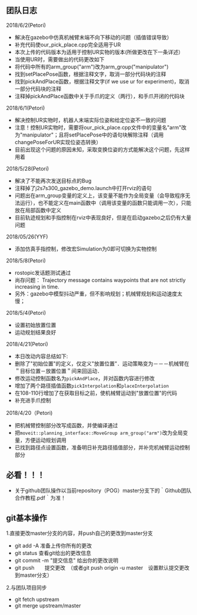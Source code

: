 ## 团队日志
2018/6/2(Petori)
- 解决在gazebo中仿真机械臂末端不向下移动的问题（插值错误导致）
- 补充代码使our_pick_place.cpp完全适用于UR
- 本次上传的代码版本为适用于控制UR实物的版本(所做更改在下一条详述）
- 当使用UR时，需要做出的代码更改如下
 - 将代码中所有的arm_group("arm")改为arm_group("manipulator")
 - 找到setPlacePose函数，根据注释文字，取消一部分代码块的注释
 - 找到pickAndPlace函数，根据注释文字(if we use ur for experiment)，取消一部分代码块的注释
 - 注释掉pickAndPlace函数中关于手爪的定义（两行），和手爪开闭的代码块

2018/6/1(Petori)
- 解决控制UR实物时，机器人末端实际位姿和给定位姿不一致的问题
- 注意！控制UR实物时，需要将our_pick_place.cpp文件中的变量名"arm"改为"manipulator"；且将setPlacePose中的语句块解除注释（调用changePoseForUR实现位姿态转换）
- 目前出现这个问题的原因未知，采取变换位姿的方式能解决这个问题，先这样用着

2018/5/28(Petori)
- 解决了不能再次发送目标点的Bug
- 注释掉了j2s7s300_gazebo_demo.launch中打开rviz的语句
- 问题出在arm_group变量的定义上，该变量不能作为全局变量（会导致程序无法运行），也不能定义在main函数中（调用该变量的函数只能调用一次），只能放在局部函数中定义
- 目前轨迹规划和手指控制在rviz中表现良好，但是在启动gazebo之后仍有大量问题

2018/05/26(YYF)
- 添加仿真手指控制，修改宏Simulation为0即可切换为实物控制

2018/5/8(Petori)
- rostopic发话题测试通过
- 尚存问题： Trajectory message contains waypoints that are not strictly increasing in time.
- 另外：gazebo中模型抖动严重，但不影响规划；机械臂规划和运动速度太慢；

2018/5/4(Petori)
- 设置初始放置位置
- 运动规划结果良好

2018/4/21(Petori)
- 本日改动内容总结如下:
- 删除了"初始位置"的定义，仅定义"放置位置"．运动策略变为－－－机械臂在＂目标位置－放置位置＂间来回运动．
- 修改运动控制函数名为`pickAndPlace`，并对函数内容进行修改
- 增加了两个路径插值函数`pickInterpolation`和`placeInterpolation`
- 在108-110行增加了在获取目标之前，使机械臂运动到"放置位置"的代码
- 补充进手爪控制

2018/4/20（Petori)
- 把机械臂控制部分改写成函数，并使编译通过
- 把`moveit::planning_interface::MoveGroup arm_group("arm")`改为全局变量，方便运动规划调用
- 已找到路径点设置函数，准备明日补充路径插值部分，并补完机械臂运动控制部分


## 必看！！！
- 关于github团队操作以当前repository（POG）master分支下的｀Github团队合作教程.pdf｀为准！


## git基本操作
1.直接更改master分支的内容，并push自己的更改到master分支
- git add -A 准备上传你所有的更改
- git status 查看git给出的更改信息
- git commit -m "提交信息" 给出你的更改说明
- git push　　提交更改　（或者git push origin -u master　设置默认提交更改到master分支）

2.与团队项目同步
- git fetch upstream
- git merge upstream/master

